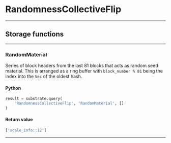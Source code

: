 
# RandomnessCollectiveFlip

---------
## Storage functions

---------
### RandomMaterial
 Series of block headers from the last 81 blocks that acts as random seed material. This
 is arranged as a ring buffer with `block_number % 81` being the index into the `Vec` of
 the oldest hash.

#### Python
```python
result = substrate.query(
    'RandomnessCollectiveFlip', 'RandomMaterial', []
)
```

#### Return value
```python
['scale_info::12']
```
---------
